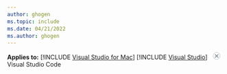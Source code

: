 ```yaml
---
author: ghogen
ms.topic: include
ms.date: 04/21/2022
ms.author: ghogen
---
```

  **Applies to:**   [!INCLUDE [Visual Studio for Mac](./_vs-mac.md)] [!INCLUDE [Visual Studio](./_not-vs-windows.md)] ![no](../../media/no-icon.png)Visual Studio Code